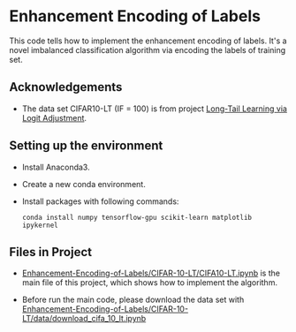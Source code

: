 # Enhancement Encoding of Labels

This code tells how to implement the enhancement encoding of labels. It's a novel imbalanced classification algorithm via encoding the labels of training set.

## Acknowledgements

- The data set CIFAR10-LT (IF = 100) is from project [Long-Tail Learning via Logit Adjustment](https://github.com/google-research/google-research/tree/master/logit_adjustment).

## Setting up the environment

- Install Anaconda3.
- Create a new conda environment.
- Install packages with following commands:
  
    ```
    conda install numpy tensorflow-gpu scikit-learn matplotlib ipykernel
    ```

## Files in Project
- [Enhancement-Encoding-of-Labels/CIFAR-10-LT/CIFA10-LT.ipynb](https://github.com/Dazzling-Sun/Enhancement-Encoding-of-Labels/blob/main/CIFAR-10-LT/CIFA10-LT.ipynb) is the main file of this project, which shows how to implement the algorithm.

- Before run the main code, please download the data set with [Enhancement-Encoding-of-Labels/CIFAR-10-LT/data/download_cifa_10_lt.ipynb](https://github.com/Dazzling-Sun/Enhancement-Encoding-of-Labels/tree/main/CIFAR-10-LT/data)
